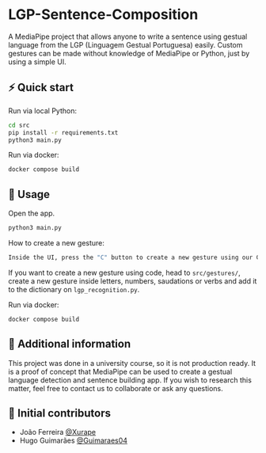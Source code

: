 # LGP-Sentence-Composition
A MediaPipe project that allows anyone to write a sentence using gestual language from the LGP (Linguagem Gestual Portuguesa) easily. Custom gestures can be made without knowledge of MediaPipe or Python, just by using a simple UI.

## ⚡️ Quick start
Run via local Python:
```bash
cd src
pip install -r requirements.txt
python3 main.py
```

Run via docker:
```bash
docker compose build
```

## 🤔 Usage
Open the app.
```bash
python3 main.py
```

How to create a new gesture:
```bash
Inside the UI, press the "C" button to create a new gesture using our Gesture Creator UI.
```

If you want to create a new gesture using code, head to ``src/gestures/``, create a new gesture inside letters, numbers, saudations or verbs and add it to the dictionary on ``lgp_recognition.py``.

Run via docker:
```bash
docker compose build
```

## 📖 Additional information
This project was done in a university course, so it is not production ready. It is a proof of concept that MediaPipe can be used to create a gestual language detection and sentence building app. If you wish to research this matter, feel free to contact us to collaborate or ask any questions.

## 👥 Initial contributors
- João Ferreira [@Xurape](https://github.com/xurape)
- Hugo Guimarães [@Guimaraes04](https://github.com/Guimaraes04)
